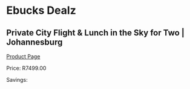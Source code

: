 
# Ebucks Dealz
## Private City Flight & Lunch in the Sky for Two | Johannesburg
[Product Page](https://www.ebucks.com/web/shop/productSelected.do?prodId=1133023577&catId=322194367)

Price: R7499.00

Savings: 


	